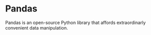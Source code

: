 # Pandas

Pandas is an open-source Python library that affords extraordinarly convenient data manipulation.
